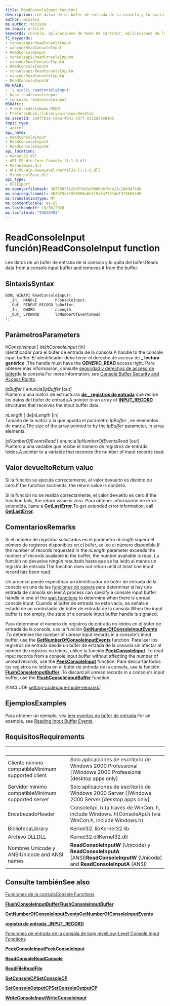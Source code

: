 ```yaml
---
title: ReadConsoleInput función)
description: Lee datos de un búfer de entrada de la consola y lo quita del búfer.
author: miniksa
ms.author: miniksa
ms.topic: article
keywords: consola, aplicaciones de modo de carácter, aplicaciones de línea de comandos, aplicaciones de terminal, API de consola
f1_keywords:
- consoleapi/ReadConsoleInput
- wincon/ReadConsoleInput
- ReadConsoleInput
- consoleapi/ReadConsoleInputA
- wincon/ReadConsoleInputA
- ReadConsoleInputA
- consoleapi/ReadConsoleInputW
- wincon/ReadConsoleInputW
- ReadConsoleInputW
MS-HAID:
- '\_win32\_readconsoleinput'
- base.readconsoleinput
- consoles.readconsoleinput
MSHAttr:
- PreferredSiteName:MSDN
- PreferredLib:/library/windows/desktop
ms.assetid: 5a9f7b18-cdea-4041-a377-5532d30e0105
topic_type:
- apiref
api_name:
- ReadConsoleInput
- ReadConsoleInputA
- ReadConsoleInputW
api_location:
- Kernel32.dll
- API-MS-Win-Core-Console-l1-1-0.dll
- KernelBase.dll
- API-MS-Win-DownLevel-Kernel32-l1-1-0.dll
- MinKernelBase.dll
api_type:
- DllExport
ms.openlocfilehash: 38778931522dff8d1d000bb6f0ce13c2849d76db
ms.sourcegitcommit: 463975e71920908a6bff9a6a7291ddf3736652d5
ms.translationtype: MT
ms.contentlocale: es-ES
ms.lasthandoff: 10/30/2020
ms.locfileid: "93039493"
---
```

# <a name="readconsoleinput-function"></a><span data-ttu-id="ff3bf-104">ReadConsoleInput función)</span><span class="sxs-lookup"><span data-stu-id="ff3bf-104">ReadConsoleInput function</span></span>

<span data-ttu-id="ff3bf-105">Lee datos de un búfer de entrada de la consola y lo quita del búfer.</span><span class="sxs-lookup"><span data-stu-id="ff3bf-105">Reads data from a console input buffer and removes it from the buffer.</span></span>

## <a name="syntax"></a><span data-ttu-id="ff3bf-106">Sintaxis</span><span class="sxs-lookup"><span data-stu-id="ff3bf-106">Syntax</span></span>

```C
BOOL WINAPI ReadConsoleInput(
  _In_  HANDLE        hConsoleInput,
  _Out_ PINPUT_RECORD lpBuffer,
  _In_  DWORD         nLength,
  _Out_ LPDWORD       lpNumberOfEventsRead
);
```

## <a name="parameters"></a><span data-ttu-id="ff3bf-107">Parámetros</span><span class="sxs-lookup"><span data-stu-id="ff3bf-107">Parameters</span></span>

<span data-ttu-id="ff3bf-108">*hConsoleInput* \[ de\]</span><span class="sxs-lookup"><span data-stu-id="ff3bf-108">*hConsoleInput* \[in\]</span></span>  
<span data-ttu-id="ff3bf-109">Identificador para el búfer de entrada de la consola.</span><span class="sxs-lookup"><span data-stu-id="ff3bf-109">A handle to the console input buffer.</span></span> <span data-ttu-id="ff3bf-110">El identificador debe tener el derecho de acceso de **\_ lectura genérico** .</span><span class="sxs-lookup"><span data-stu-id="ff3bf-110">The handle must have the **GENERIC\_READ** access right.</span></span> <span data-ttu-id="ff3bf-111">Para obtener más información, consulte [seguridad y derechos de acceso de búfer](console-buffer-security-and-access-rights.md)de la consola.</span><span class="sxs-lookup"><span data-stu-id="ff3bf-111">For more information, see [Console Buffer Security and Access Rights](console-buffer-security-and-access-rights.md).</span></span>

<span data-ttu-id="ff3bf-112">*lpBuffer* \[ enuncia\]</span><span class="sxs-lookup"><span data-stu-id="ff3bf-112">*lpBuffer* \[out\]</span></span>  
<span data-ttu-id="ff3bf-113">Puntero a una matriz de estructuras [**de \_ registros de entrada**](input-record-str.md) que recibe los datos del búfer de entrada.</span><span class="sxs-lookup"><span data-stu-id="ff3bf-113">A pointer to an array of [**INPUT\_RECORD**](input-record-str.md) structures that receives the input buffer data.</span></span>

<span data-ttu-id="ff3bf-114">*nLength* \[ de\]</span><span class="sxs-lookup"><span data-stu-id="ff3bf-114">*nLength* \[in\]</span></span>  
<span data-ttu-id="ff3bf-115">Tamaño de la matriz a la que apunta el parámetro *lpBuffer* , en elementos de matriz.</span><span class="sxs-lookup"><span data-stu-id="ff3bf-115">The size of the array pointed to by the *lpBuffer* parameter, in array elements.</span></span>

<span data-ttu-id="ff3bf-116">*lpNumberOfEventsRead* \[ enuncia\]</span><span class="sxs-lookup"><span data-stu-id="ff3bf-116">*lpNumberOfEventsRead* \[out\]</span></span>  
<span data-ttu-id="ff3bf-117">Puntero a una variable que recibe el número de registros de entrada leídos.</span><span class="sxs-lookup"><span data-stu-id="ff3bf-117">A pointer to a variable that receives the number of input records read.</span></span>

## <a name="return-value"></a><span data-ttu-id="ff3bf-118">Valor devuelto</span><span class="sxs-lookup"><span data-stu-id="ff3bf-118">Return value</span></span>

<span data-ttu-id="ff3bf-119">Si la función se ejecuta correctamente, el valor devuelto es distinto de cero.</span><span class="sxs-lookup"><span data-stu-id="ff3bf-119">If the function succeeds, the return value is nonzero.</span></span>

<span data-ttu-id="ff3bf-120">Si la función no se realiza correctamente, el valor devuelto es cero.</span><span class="sxs-lookup"><span data-stu-id="ff3bf-120">If the function fails, the return value is zero.</span></span> <span data-ttu-id="ff3bf-121">Para obtener información de error extendida, llame a [**GetLastError**](https://msdn.microsoft.com/library/windows/desktop/ms679360).</span><span class="sxs-lookup"><span data-stu-id="ff3bf-121">To get extended error information, call [**GetLastError**](https://msdn.microsoft.com/library/windows/desktop/ms679360).</span></span>

## <a name="remarks"></a><span data-ttu-id="ff3bf-122">Comentarios</span><span class="sxs-lookup"><span data-stu-id="ff3bf-122">Remarks</span></span>

<span data-ttu-id="ff3bf-123">Si el número de registros solicitados en el parámetro *nLength* supera el número de registros disponibles en el búfer, se lee el número disponible.</span><span class="sxs-lookup"><span data-stu-id="ff3bf-123">If the number of records requested in the *nLength* parameter exceeds the number of records available in the buffer, the number available is read.</span></span> <span data-ttu-id="ff3bf-124">La función no devuelve ningún resultado hasta que se ha leído al menos un registro de entrada.</span><span class="sxs-lookup"><span data-stu-id="ff3bf-124">The function does not return until at least one input record has been read.</span></span>

<span data-ttu-id="ff3bf-125">Un proceso puede especificar un identificador de búfer de entrada de la consola en una de las [funciones de espera](https://msdn.microsoft.com/library/windows/desktop/ms687069) para determinar si hay una entrada de consola sin leer.</span><span class="sxs-lookup"><span data-stu-id="ff3bf-125">A process can specify a console input buffer handle in one of the [wait functions](https://msdn.microsoft.com/library/windows/desktop/ms687069) to determine when there is unread console input.</span></span> <span data-ttu-id="ff3bf-126">Cuando el búfer de entrada no está vacío, se señala el estado de un controlador de búfer de entrada de la consola.</span><span class="sxs-lookup"><span data-stu-id="ff3bf-126">When the input buffer is not empty, the state of a console input buffer handle is signaled.</span></span>

<span data-ttu-id="ff3bf-127">Para determinar el número de registros de entrada no leídos en el búfer de entrada de la consola, use la función [**GetNumberOfConsoleInputEvents**](getnumberofconsoleinputevents.md) .</span><span class="sxs-lookup"><span data-stu-id="ff3bf-127">To determine the number of unread input records in a console's input buffer, use the [**GetNumberOfConsoleInputEvents**](getnumberofconsoleinputevents.md) function.</span></span> <span data-ttu-id="ff3bf-128">Para leer los registros de entrada desde un búfer de entrada de la consola sin afectar al número de registros no leídos, utilice la función [**PeekConsoleInput**](peekconsoleinput.md) .</span><span class="sxs-lookup"><span data-stu-id="ff3bf-128">To read input records from a console input buffer without affecting the number of unread records, use the [**PeekConsoleInput**](peekconsoleinput.md) function.</span></span> <span data-ttu-id="ff3bf-129">Para descartar todos los registros no leídos en el búfer de entrada de la consola, use la función [**FlushConsoleInputBuffer**](flushconsoleinputbuffer.md) .</span><span class="sxs-lookup"><span data-stu-id="ff3bf-129">To discard all unread records in a console's input buffer, use the [**FlushConsoleInputBuffer**](flushconsoleinputbuffer.md) function.</span></span>

[!INCLUDE [setting-codepage-mode-remarks](./includes/setting-codepage-mode-remarks.md)]

## <a name="examples"></a><span data-ttu-id="ff3bf-130">Ejemplos</span><span class="sxs-lookup"><span data-stu-id="ff3bf-130">Examples</span></span>

<span data-ttu-id="ff3bf-131">Para obtener un ejemplo, vea [leer eventos de búfer de entrada](reading-input-buffer-events.md).</span><span class="sxs-lookup"><span data-stu-id="ff3bf-131">For an example, see [Reading Input Buffer Events](reading-input-buffer-events.md).</span></span>

## <a name="requirements"></a><span data-ttu-id="ff3bf-132">Requisitos</span><span class="sxs-lookup"><span data-stu-id="ff3bf-132">Requirements</span></span>

| &nbsp; | &nbsp; |
|-|-|
| <span data-ttu-id="ff3bf-133">Cliente mínimo compatible</span><span class="sxs-lookup"><span data-stu-id="ff3bf-133">Minimum supported client</span></span> | <span data-ttu-id="ff3bf-134">Solo aplicaciones de escritorio de Windows 2000 Professional \[\]</span><span class="sxs-lookup"><span data-stu-id="ff3bf-134">Windows 2000 Professional \[desktop apps only\]</span></span> |
| <span data-ttu-id="ff3bf-135">Servidor mínimo compatible</span><span class="sxs-lookup"><span data-stu-id="ff3bf-135">Minimum supported server</span></span> | <span data-ttu-id="ff3bf-136">Solo aplicaciones de escritorio de Windows 2000 Server \[\]</span><span class="sxs-lookup"><span data-stu-id="ff3bf-136">Windows 2000 Server \[desktop apps only\]</span></span> |
| <span data-ttu-id="ff3bf-137">Encabezado</span><span class="sxs-lookup"><span data-stu-id="ff3bf-137">Header</span></span> | <span data-ttu-id="ff3bf-138">ConsoleApi. h (a través de WinCon. h, include Windows. h)</span><span class="sxs-lookup"><span data-stu-id="ff3bf-138">ConsoleApi.h (via WinCon.h, include Windows.h)</span></span> |
| <span data-ttu-id="ff3bf-139">Biblioteca</span><span class="sxs-lookup"><span data-stu-id="ff3bf-139">Library</span></span> | <span data-ttu-id="ff3bf-140">Kernel32. lib</span><span class="sxs-lookup"><span data-stu-id="ff3bf-140">Kernel32.lib</span></span> |
| <span data-ttu-id="ff3bf-141">Archivo DLL</span><span class="sxs-lookup"><span data-stu-id="ff3bf-141">DLL</span></span> | <span data-ttu-id="ff3bf-142">Kernel32.dll</span><span class="sxs-lookup"><span data-stu-id="ff3bf-142">Kernel32.dll</span></span> |
| <span data-ttu-id="ff3bf-143">Nombres Unicode y ANSI</span><span class="sxs-lookup"><span data-stu-id="ff3bf-143">Unicode and ANSI names</span></span> | <span data-ttu-id="ff3bf-144">**ReadConsoleInputW** (Unicode) y **ReadConsoleInputA** (ANSI)</span><span class="sxs-lookup"><span data-stu-id="ff3bf-144">**ReadConsoleInputW** (Unicode) and **ReadConsoleInputA** (ANSI)</span></span> |

## <a name="see-also"></a><span data-ttu-id="ff3bf-145">Consulte también</span><span class="sxs-lookup"><span data-stu-id="ff3bf-145">See also</span></span>

[<span data-ttu-id="ff3bf-146">Funciones de la consola</span><span class="sxs-lookup"><span data-stu-id="ff3bf-146">Console Functions</span></span>](console-functions.md)

[<span data-ttu-id="ff3bf-147">**FlushConsoleInputBuffer**</span><span class="sxs-lookup"><span data-stu-id="ff3bf-147">**FlushConsoleInputBuffer**</span></span>](flushconsoleinputbuffer.md)

[<span data-ttu-id="ff3bf-148">**GetNumberOfConsoleInputEvents**</span><span class="sxs-lookup"><span data-stu-id="ff3bf-148">**GetNumberOfConsoleInputEvents**</span></span>](getnumberofconsoleinputevents.md)

[<span data-ttu-id="ff3bf-149">**registro de entrada \_**</span><span class="sxs-lookup"><span data-stu-id="ff3bf-149">**INPUT\_RECORD**</span></span>](input-record-str.md)

[<span data-ttu-id="ff3bf-150">Funciones de entrada de la consola de bajo nivel</span><span class="sxs-lookup"><span data-stu-id="ff3bf-150">Low-Level Console Input Functions</span></span>](low-level-console-input-functions.md)

[<span data-ttu-id="ff3bf-151">**PeekConsoleInput**</span><span class="sxs-lookup"><span data-stu-id="ff3bf-151">**PeekConsoleInput**</span></span>](peekconsoleinput.md)

[<span data-ttu-id="ff3bf-152">**ReadConsole**</span><span class="sxs-lookup"><span data-stu-id="ff3bf-152">**ReadConsole**</span></span>](readconsole.md)

[<span data-ttu-id="ff3bf-153">**ReadFile**</span><span class="sxs-lookup"><span data-stu-id="ff3bf-153">**ReadFile**</span></span>](https://msdn.microsoft.com/library/windows/desktop/aa365467)

[<span data-ttu-id="ff3bf-154">**SetConsoleCP**</span><span class="sxs-lookup"><span data-stu-id="ff3bf-154">**SetConsoleCP**</span></span>](setconsolecp.md)

[<span data-ttu-id="ff3bf-155">**SetConsoleOutputCP**</span><span class="sxs-lookup"><span data-stu-id="ff3bf-155">**SetConsoleOutputCP**</span></span>](setconsoleoutputcp.md)

[<span data-ttu-id="ff3bf-156">**WriteConsoleInput**</span><span class="sxs-lookup"><span data-stu-id="ff3bf-156">**WriteConsoleInput**</span></span>](writeconsoleinput.md)
